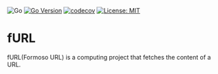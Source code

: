 ![Go][badge-go]
[![Go Version](https://img.shields.io/badge/go-1.22.1-blue.svg)][badge-go-version]
[![codecov](https://codecov.io/gh/formoso/furl/graph/badge.svg?token=DTMXS8BXPO)][badge-codecov]
[![License: MIT](https://img.shields.io/badge/License-MIT-yellow.svg)][badge-license]

# fURL
fURL(Formoso URL) is a computing project that fetches the content of a URL.

[badge-go]: https://pkg.go.dev/badge/github.com/formoso/furl.svg
[badge-go-version]: https://go.dev/doc/go1.21
[badge-codecov]: https://codecov.io/gh/formoso/furl
[badge-license]: https://opensource.org/licenses/MIT
